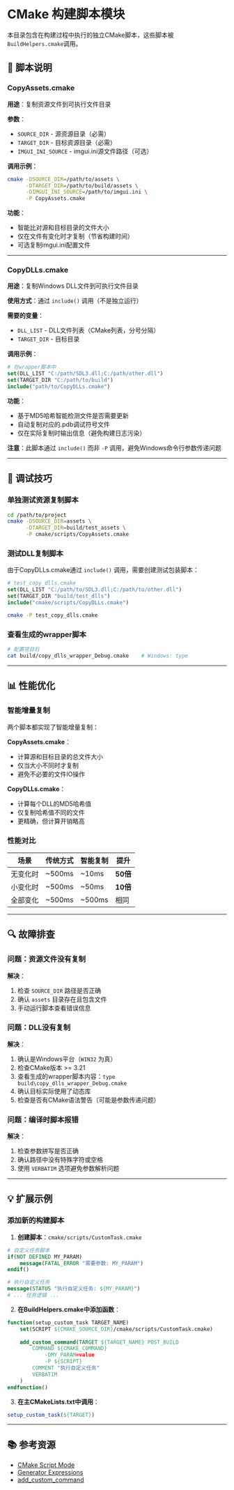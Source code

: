 # CMake 构建脚本模块

本目录包含在构建过程中执行的独立CMake脚本，这些脚本被`BuildHelpers.cmake`调用。

## 📁 脚本说明

### CopyAssets.cmake
**用途**：复制资源文件到可执行文件目录

**参数**：
- `SOURCE_DIR` - 源资源目录（必需）
- `TARGET_DIR` - 目标资源目录（必需）
- `IMGUI_INI_SOURCE` - imgui.ini源文件路径（可选）

**调用示例**：
```bash
cmake -DSOURCE_DIR=/path/to/assets \
      -DTARGET_DIR=/path/to/build/assets \
      -DIMGUI_INI_SOURCE=/path/to/imgui.ini \
      -P CopyAssets.cmake
```

**功能**：
- 智能比对源和目标目录的文件大小
- 仅在文件有变化时才复制（节省构建时间）
- 可选复制imgui.ini配置文件

---

### CopyDLLs.cmake
**用途**：复制Windows DLL文件到可执行文件目录

**使用方式**：通过 `include()` 调用（不是独立运行）

**需要的变量**：
- `DLL_LIST` - DLL文件列表（CMake列表，分号分隔）
- `TARGET_DIR` - 目标目录

**调用示例**：
```cmake
# 在wrapper脚本中
set(DLL_LIST "C:/path/SDL3.dll;C:/path/other.dll")
set(TARGET_DIR "C:/path/to/build")
include("path/to/CopyDLLs.cmake")
```

**功能**：
- 基于MD5哈希智能检测文件是否需要更新
- 自动复制对应的.pdb调试符号文件
- 仅在实际复制时输出信息（避免构建日志污染）

**注意**：此脚本通过 `include()` 而非 `-P` 调用，避免Windows命令行参数传递问题

---

## 🔧 调试技巧

### 单独测试资源复制脚本
```bash
cd /path/to/project
cmake -DSOURCE_DIR=assets \
      -DTARGET_DIR=build/test_assets \
      -P cmake/scripts/CopyAssets.cmake
```

### 测试DLL复制脚本
由于CopyDLLs.cmake通过 `include()` 调用，需要创建测试包装脚本：

```cmake
# test_copy_dlls.cmake
set(DLL_LIST "C:/path/to/SDL3.dll;C:/path/to/other.dll")
set(TARGET_DIR "build/test_dlls")
include("cmake/scripts/CopyDLLs.cmake")
```

```bash
cmake -P test_copy_dlls.cmake
```

### 查看生成的wrapper脚本
```bash
# 配置项目后
cat build/copy_dlls_wrapper_Debug.cmake    # Windows: type
```

---

## 📊 性能优化

### 智能增量复制

两个脚本都实现了智能增量复制：

**CopyAssets.cmake**：
- 计算源和目标目录的总文件大小
- 仅当大小不同时才复制
- 避免不必要的文件IO操作

**CopyDLLs.cmake**：
- 计算每个DLL的MD5哈希值
- 仅复制哈希值不同的文件
- 更精确，但计算开销略高

### 性能对比

| 场景 | 传统方式 | 智能复制 | 提升 |
|------|---------|---------|------|
| 无变化时 | ~500ms | ~10ms | **50倍** |
| 小变化时 | ~500ms | ~50ms | **10倍** |
| 全部变化 | ~500ms | ~500ms | 相同 |

---

## 🔍 故障排查

### 问题：资源文件没有复制
**解决**：
1. 检查 `SOURCE_DIR` 路径是否正确
2. 确认 `assets` 目录存在且包含文件
3. 手动运行脚本查看错误信息

### 问题：DLL没有复制
**解决**：
1. 确认是Windows平台（`WIN32` 为真）
2. 检查CMake版本 >= 3.21
3. 查看生成的wrapper脚本内容：`type build\copy_dlls_wrapper_Debug.cmake`
4. 确认目标实际使用了动态库
5. 检查是否有CMake语法警告（可能是参数传递问题）

### 问题：编译时脚本报错
**解决**：
1. 检查参数拼写是否正确
2. 确认路径中没有特殊字符或空格
3. 使用 `VERBATIM` 选项避免参数解析问题

---

## 💡 扩展示例

### 添加新的构建脚本

1. **创建脚本**：`cmake/scripts/CustomTask.cmake`
```cmake
# 自定义任务脚本
if(NOT DEFINED MY_PARAM)
    message(FATAL_ERROR "需要参数: MY_PARAM")
endif()

# 执行自定义任务
message(STATUS "执行自定义任务: ${MY_PARAM}")
# ... 任务逻辑 ...
```

2. **在BuildHelpers.cmake中添加函数**：
```cmake
function(setup_custom_task TARGET_NAME)
    set(SCRIPT ${CMAKE_SOURCE_DIR}/cmake/scripts/CustomTask.cmake)
    
    add_custom_command(TARGET ${TARGET_NAME} POST_BUILD
        COMMAND ${CMAKE_COMMAND}
            -DMY_PARAM=value
            -P ${SCRIPT}
        COMMENT "执行自定义任务"
        VERBATIM
    )
endfunction()
```

3. **在主CMakeLists.txt中调用**：
```cmake
setup_custom_task(${TARGET})
```

---

## 📚 参考资源

- [CMake Script Mode](https://cmake.org/cmake/help/latest/manual/cmake.1.html#script-mode)
- [Generator Expressions](https://cmake.org/cmake/help/latest/manual/cmake-generator-expressions.7.html)
- [add_custom_command](https://cmake.org/cmake/help/latest/command/add_custom_command.html)

